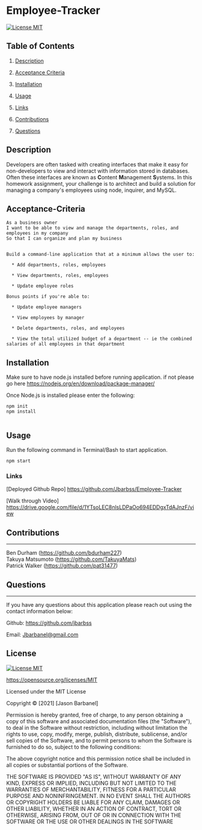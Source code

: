 # Employee-Tracker


[![License MIT](https://img.shields.io/apm/l/pack)](https://spdx.org/licenses/MIT.html)
 ## Table of Contents
1. [Description](#description)

2. [Acceptance Criteria](#Acceptance-Criteria)

3. [Installation](#installation)

4. [Usage](#usage)

5. [Links](#links)

6. [Contributions](#contributions)

7. [Questions](#questions)


## Description

Developers are often tasked with creating interfaces that make it easy for non-developers to view and interact with information stored in databases. Often these interfaces are known as **C**ontent **M**anagement **S**ystems. In this homework assignment, your challenge is to architect and build a solution for managing a company's employees using node, inquirer, and MySQL.

## Acceptance-Criteria

```
As a business owner
I want to be able to view and manage the departments, roles, and employees in my company
So that I can organize and plan my business
```

```

Build a command-line application that at a minimum allows the user to:

  * Add departments, roles, employees

  * View departments, roles, employees

  * Update employee roles

Bonus points if you're able to:

  * Update employee managers

  * View employees by manager

  * Delete departments, roles, and employees

  * View the total utilized budget of a department -- ie the combined salaries of all employees in that department
```



## Installation

Make sure to have node.js installed before running application.
if not please go here https://nodejs.org/en/download/package-manager/

Once Node.js is installed please enter the following:
```
npm init
npm install


```

## Usage

Run the following command in Terminal/Bash to start application.

```
npm start
```


### Links

[Deployed Github Repo] https://github.com/Jbarbss/Employee-Tracker

[Walk through Video] https://drive.google.com/file/d/1YTsoLEC8nlsLDPaOo694EDDgxTdAJnzF/view


 
## Contributions
---

Ben Durham (https://github.com/bdurham227)
<br>
Takuya Matsumoto (https://github.com/TakuyaMats)
<br>
Patrick Walker (https://github.com/pat31477)
<br>

## Questions
 ---
 If you have any questions about this application please reach out 
 using the contact information below:

Github: https://github.com/jbarbss

Email: Jbarbanel@gmail.com


## License
 
[![License MIT](https://img.shields.io/apm/l/pack)](https://spdx.org/licenses/MIT.html)

   https://opensource.org/licenses/MIT

Licensed under the MIT License

Copyright © [2021] [Jason Barbanel]
    
 Permission is hereby granted, free of charge, to any person obtaining a copy of this software and associated documentation files (the "Software"), to deal in the Software without restriction, including without limitation the rights to use, copy, modify, merge, publish, distribute, sublicense, and/or sell copies of the Software, and to permit persons to whom the Software is furnished to do so, subject to the following conditions:
        
The above copyright notice and this permission notice shall be included in all copies or substantial portions of the Software.
        
THE SOFTWARE IS PROVIDED "AS IS", WITHOUT WARRANTY OF ANY KIND, EXPRESS OR IMPLIED, INCLUDING BUT NOT LIMITED TO THE WARRANTIES OF MERCHANTABILITY, FITNESS FOR A PARTICULAR PURPOSE AND NONINFRINGEMENT. IN NO EVENT SHALL THE AUTHORS OR COPYRIGHT HOLDERS BE LIABLE FOR ANY CLAIM, DAMAGES OR OTHER LIABILITY, WHETHER IN AN ACTION OF CONTRACT, TORT OR OTHERWISE, ARISING FROM, OUT OF OR IN CONNECTION WITH THE SOFTWARE OR THE USE OR OTHER DEALINGS IN THE SOFTWARE


